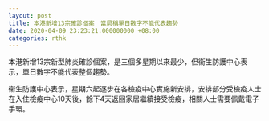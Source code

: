 ```yaml
---
layout: post
title: 本港新增13宗確診個案　當局稱單日數字不能代表趨勢
date: 2020-04-09 23:23:21.000000000 +08:00
categories: rthk
---
```


本港新增13宗新型肺炎確診個案，是三個多星期以來最少，但衞生防護中心表示，單日數字不能代表整個趨勢。

衞生防護中心表示，星期六起逐步在各檢疫中心實施新安排，安排部分受檢疫人士在入住檢疫中心10天後，餘下4天返回家居繼續接受檢疫，相關人士需要佩戴電子手環。
